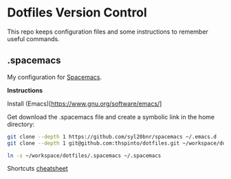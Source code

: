 # Dotfiles Version Control

This repo keeps configuration files and some instructions to remember useful commands.

## .spacemacs

My configuration for [Spacemacs](https://www.spacemacs.org/doc/DOCUMENTATION.html).

**Instructions**

Install (Emacs)[https://www.gnu.org/software/emacs/]

Get download the .spacemacs file and create a symbolic link in the home directory:
```bash
git clone --depth 1 https://github.com/syl20bnr/spacemacs ~/.emacs.d
git clone --depth 1 git@github.com:thspinto/dotfiles.git ~/workspace/dotfiles

ln -s ~/workspace/dotfiles/.spacemacs ~/.spacemacs
```

Shortcuts [cheatsheet](https://gist.github.com/rnwolf/e09ae9ad6d3ac759767d129d52cab1f1)
